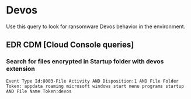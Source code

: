# Devos

Use this query to look for ransomware Devos behavior in the environment.

## EDR CDM [Cloud Console queries]

### Search for files encrypted in Startup folder with devos extension

```
Event Type Id:8003-File Activity AND Disposition:1 AND File Folder Token: appdata roaming microsoft windows start menu programs startup AND File Name Token:devos
```

